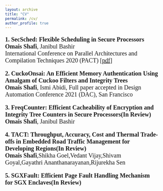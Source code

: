 ```yaml
---
layout: archive
title: "CV"
permalink: /cv/
author_profile: true
---
```

<p style="font-size:20px;font-family:verdana;"><b>1. SecSched: Flexible Scheduling in Secure Processors</b><br/>
<b>Omais Shafi</b>, Janibul Bashir  <br />
International Conference on Parallel Architectures and Compilation Techniques 2020 (PACT) [<a href="https://omais-shafi.github.io/files/secsched.pdf">pdf</a>]
 
<p style="font-size:20px;font-family:verdana;"><b>2. CuckoOnsai: An Efficient Memory Authentication Using Amalgam of Cuckoo Filters and Integrity Trees</b><br/>
<b>Omais Shafi</b>, Ismi Abidi, Full paper accepted in Design Automation Conference 2021 (DAC), San Francisco
 
<p style="font-size:20px;font-family:verdana;"><b>3. FreqCounter: Efficient Cacheability of Encryption and Integrity Tree Counters in Secure Processors(In Review)</b><br/>
<b>Omais Shafi</b>, Janibul Bashir  <br />

<p style="font-size:20px;font-family:verdana;"><b>4. TACT: Throughput, Accuracy, Cost and Thermal Trade-offs in Embedded Road Traffic Management for Developing Regions(In Review)</b><br/>
<b>Omais Shafi</b>,Shikha Goel,Vedant Vijay,Shivam Goyal,Gayathri Ananthanarayanan,Rijurekha Sen  <br />


<p style="font-size:20px;font-family:verdana;"><b>5. SGXFault: Efficient Page Fault Handling Mechanism for SGX Enclaves(In Review)</b><br/>

